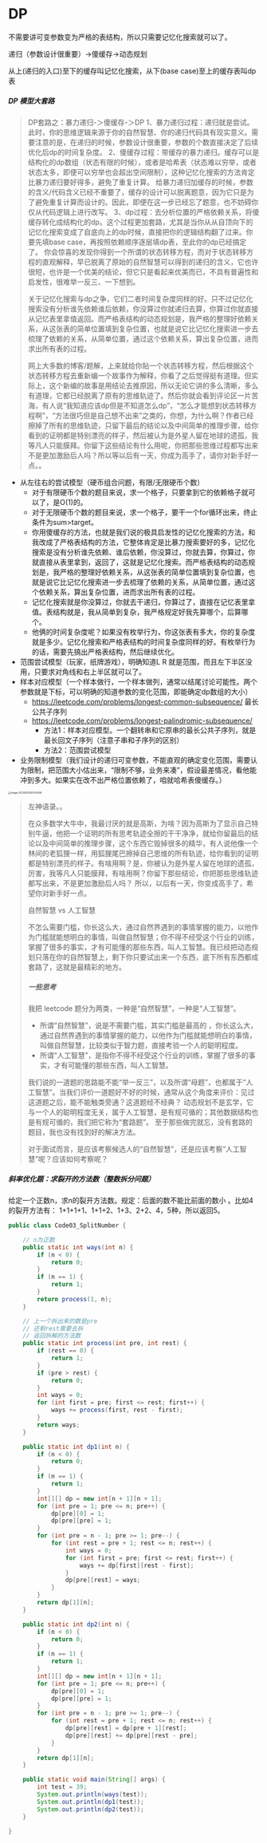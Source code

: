 # DP

不需要讲可变参数变为严格的表结构，所以只需要记忆化搜索就可以了。

递归（参数设计很重要）->傻缓存->动态规划

从上(递归的入口)至下的缓存叫记忆化搜索，从下(base case)至上的缓存表叫dp表

##### DP 模型大套路

>DP套路之：暴力递归-＞傻缓存-＞DP
>1、暴力递归过程：递归就是尝试。此时，你的思维逻辑来源于你的自然智慧、你的递归代码具有现实意义。需要注意的是，在递归的时候，参数设计很重要，参数的个数直接决定了后续优化后dp的时间复杂度。
>2、傻缓存过程：带缓存的暴力递归。缓存可以是结构化的dp数组（状态有限的时候），或者是哈希表（状态难以穷举，或者状态太多，即便可以穷举也会超出空间限制），这种记忆化搜索的方法肯定比暴力递归要好得多，避免了重复计算。
>给暴力递归加缓存的时候，参数的含义/代码含义已经不重要了，缓存的设计可以脱离题意，因为它只是为了避免重复计算而设计的。因此，即便在这一步已经忘了题意，也不妨碍你仅从代码逻辑上进行改写。
>3、dp过程：去分析位置的严格依赖关系，将傻缓存转化成结构化的dp。这个过程更加套路，尤其是当你从从自顶向下的记忆化搜索变成了自底向上的dp时候，直接把你的逻辑结构翻了过来。你要先填base case，再按照依赖顺序逐层填dp表，至此你的dp已经搞定了。
>你会惊喜的发现你得到一个所谓的状态转移方程，而对于状态转移方程的直观解释，早已脱离了原始的自然智慧可以得到的递归的含义，它也许很短，也许是一个优美的结论，但它只是看起来优美而已，不具有普遍性和启发性，很难举一反三、一下想到。
>
>关于记忆化搜索与dp之争，它们二者时间复杂度同样的好。只不过记忆化搜索没有分析谁先依赖谁后依赖，你没算过你就递归去算，你算过你就直接从记忆表里拿值返回。而严格表结构的动态规划是，我严格的整理好依赖关系，从这张表的简单位置填到复杂位置，也就是说它比记忆化搜索进一步去梳理了依赖的关系，从简单位置，通过这个依赖关系，算出复杂位置，进而求出所有表的过程。
>
>网上大多数的博客/题解，上来就给你贴一个状态转移方程，然后根据这个状态转移方程去重新编一个故事作为解释，你看了之后觉得挺有道理。但实际上，这个新编的故事是用结论去推原因，所以无论它讲的多么清晰，多么有道理，它都已经脱离了原有的思维轨迹了。然后你就会看到评论区一片苦海，有人说“我知道应该dp但是不知道怎么dp”，“怎么才能想到状态转移方程啊”，“方法很巧但是自己想不出来”之类的，你想，为什么啊？作者已经擦掉了所有的思维轨迹，只留下最后的结论以及中间简单的推理步骤，给你看到的证明都是特别漂亮的样子，然后被认为是外星人留在地球的遗孤，我等凡人只能膜拜。你留下这些结论有什么用呢，你把那些思维过程都写出来不是更加激励后人吗？所以等以后有一天，你成为高手了，请你对新手好一点。。

- 从左往右的尝试模型（硬币组合问题，有限/无限硬币个数）
  - 对于有限硬币个数的题目来说，求一个格子，只要拿到它的依赖格子就可以了，是O(1)的。
  - 对于无限硬币个数的题目来说，求一个格子，要干一个for循环出来，终止条件为sum>target。
  - 你用傻缓存的方法，也就是我们说的极具启发性的记忆化搜索的方法，和我改成了严格表结构的方法，它整体肯定是比暴力搜索要好的多，记忆化搜索是没有分析谁先依赖、谁后依赖，你没算过，你就去算，你算过，你就直接从表里拿到，返回了，这就是记忆化搜索。而严格表结构的动态规划是，我严格的整理好依赖关系，从这张表的简单位置填到复杂位置，也就是说它比记忆化搜索进一步去梳理了依赖的关系，从简单位置，通过这个依赖关系，算出复杂位置，进而求出所有表的过程。
  - 记忆化搜索就是你没算过，你就去干递归，你算过了，直接在记忆表里拿值。表结构就是，我从简单到复杂，我严格规定好我先算哪个，后算哪个。
  - 他俩的时间复杂度呢？如果没有枚举行为，你这张表有多大，你的复杂度就是多少。记忆化搜索和严格表结构的时间复杂度同样的好。有枚举行为的话，需要先搞出严格表结构，然后继续优化。
- 范围尝试模型（玩家，纸牌游戏），明确知道L R 就是范围，而且左下半区没用，只要求对角线和右上半区就可以了。
- 样本对应模型（一个样本做行，一个样本做列，通常以结尾讨论可能性。两个参数就是下标，可以明确的知道参数的变化范围，即能确定dp数组的大小）
  - https://leetcode.com/problems/longest-common-subsequence/ 最长公共子序列
  - https://leetcode.com/problems/longest-palindromic-subsequence/
    - 方法1：样本对应模型。一个翻转串和它原串的最长公共子序列，就是最长回文子序列（注意子串和子序列的区别）
    - 方法2：范围尝试模型
- 业务限制模型（我们设计的递归可变参数，不能直观的确定变化范围，需要认为限制，把范围大小估出来，“限制不够，业务来凑”，假设最差情况，看他能冲到多大。如果实在改不出严格位置依赖了，咱就哈希表傻缓存。）

<img src="../../images/image-20210920160024936.png" alt="image-20210920160024936" style="zoom:33%;" />

> 左神语录。。
>
> 在众多数学大牛中，我最讨厌的就是高斯，为啥？因为高斯为了显示自己特别牛逼，他把一个证明的所有思考轨迹全擦的干干净净，就给你留最后的结论以及中间简单的推理步骤，这个东西它毁掉很多的精华，有人说他像一个林间的老狐狸一样，用狐狸尾巴擦掉自己思维的所有轨迹，给你看到的证明都是特别漂亮的样子。有啥用啊？是，你被认为是外星人留在地球的遗孤，厉害，我等凡人只能膜拜，有啥用啊？你留下那些结论，你把那些思维轨迹都写出来，不是更加激励后人吗？
> 所以，以后有一天，你变成高手了，希望你对新手好一点。
>
> 自然智慧 vs 人工智慧
>
> 不怎么需要门槛，你长这么大，通过自然界遇到的事情掌握的能力，以他作为门槛就能想明白的事情，叫做自然智慧；你不得不经受这个行业的训练，掌握了很多的事实，才有可能懂的那些东西，叫人工智慧。我已经把动态规划只落在你的自然智慧上，剩下你只要试出来一个东西，底下所有东西都成套路了，这就是最精彩的地方。
>
> ##### 一些思考
>
> 我把 leetcode 题分为两类，一种是“自然智慧”，一种是“人工智慧”。
>
> - 所谓“自然智慧”，说是不需要门槛，其实门槛是最高的 ，你长这么大，通过自然界遇到的事情掌握的能力，以他作为门槛就能想明白的事情，叫做自然智慧，比较类似于智力题，直接考验一个人的聪明程度。
> - 所谓“人工智慧”，是指你不得不经受这个行业的训练，掌握了很多的事实，才有可能懂的那些东西，叫人工智慧。
>
> 我们说的一道题的思路能不能“举一反三”，以及所谓“母题”，也都属于“人工智慧”。当我们评价一道题好不好的时候，通常从这个角度来评价：见过这道题之后，能不能触类旁通？这道题经不经典？
> 动态规划不是玄学，它与一个人的聪明程度无关，属于人工智慧，是有规可循的；其他数据结构也是有规可循的，我们把它称为“套路题”。
> 至于那些做完就忘，没有套路的题目，我也没有找到好的解决方法。
>
> 对于面试而言，是应该考察候选人的“自然智慧”，还是应该考察“人工智慧”呢？应该如何考察呢？

##### 斜率优化题：求裂开的方法数（整数拆分问题）

给定一个正数n，求n的裂开方法数。规定：后面的数不能比前面的数小 。比如4的裂开方法有： 1+1+1+1、1+1+2、1+3、2+2、4，5种，所以返回5。

```java
public class Code03_SplitNumber {

	// n为正数
	public static int ways(int n) {
		if (n < 0) {
			return 0;
		}
		if (n == 1) {
			return 1;
		}
		return process(1, n);
	}

	// 上一个拆出来的数是pre
	// 还剩rest需要去拆
	// 返回拆解的方法数
	public static int process(int pre, int rest) {
		if (rest == 0) {
			return 1;
		}
		if (pre > rest) {
			return 0;
		}
		int ways = 0;
		for (int first = pre; first <= rest; first++) {
			ways += process(first, rest - first);
		}
		return ways;
	}

	public static int dp1(int n) {
		if (n < 0) {
			return 0;
		}
		if (n == 1) {
			return 1;
		}
		int[][] dp = new int[n + 1][n + 1];
		for (int pre = 1; pre <= n; pre++) {
			dp[pre][0] = 1;
			dp[pre][pre] = 1;
		}
		for (int pre = n - 1; pre >= 1; pre--) {
			for (int rest = pre + 1; rest <= n; rest++) {
				int ways = 0;
				for (int first = pre; first <= rest; first++) {
					ways += dp[first][rest - first];
				}
				dp[pre][rest] = ways;
			}
		}
		return dp[1][n];
	}

	public static int dp2(int n) {
		if (n < 0) {
			return 0;
		}
		if (n == 1) {
			return 1;
		}
		int[][] dp = new int[n + 1][n + 1];
		for (int pre = 1; pre <= n; pre++) {
			dp[pre][0] = 1;
			dp[pre][pre] = 1;
		}
		for (int pre = n - 1; pre >= 1; pre--) {
			for (int rest = pre + 1; rest <= n; rest++) {
				dp[pre][rest] = dp[pre + 1][rest];
				dp[pre][rest] += dp[pre][rest - pre];
			}
		}
		return dp[1][n];
	}

	public static void main(String[] args) {
		int test = 39;
		System.out.println(ways(test));
		System.out.println(dp1(test));
		System.out.println(dp2(test));
	}

}
```

